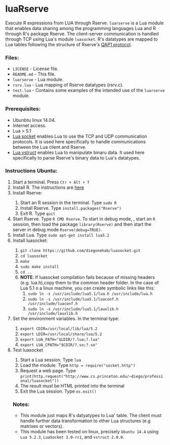 # luaRserve

Execute R expressions from LUA through Rserve. <code>luarserve</code> is a Lua module that enables data sharing among the programming languages Lua and R through R's package Rserve. The client-server communication is handled through TCP using Lua's module <code>luasocket</code>. R's datatypes are mapped to Lua tables following the structure of Rserve's <a href="http://rforge.net/Rserve/dev.html">QAP1 protocol</a>.



<h3>Files:</h3>
<ul>
  <li><code>LICENSE</code> - License file.</li>
  <li><code>README.md</code> - This file.</li>
  <li><code>luarserve</code> - Lua module.</li>
  <li><code>rsrv.lua</code> - Lua mapping of Rserve datatypes (rsrv.c).</li>
  <li><code>test.lua</code> - Contains some examples of the intended use of the <code>luarserve</code> module.</li>
</ul>



<h3>Prerequisites:</h3>
<ul>
  <li>Ubunbtu linux 14.04. </li>
	<li>Internet access.</li>
  <li>Lua > 5.1</li>
  <li><a href = "http://w3.impa.br/~diego/software/luasocket/">Lua socket</a> enables Lua to use the TCP and UDP communication protocols. It is used here specifically to handle communications between the Lua client and Rserve.</li>
  <li><a href = "https://github.com/ToxicFrog/vstruct">Lua vstruct</a> enables Lua to manipulate binaru data. It used here specifically to parse Rserve's binary data to Lua's datatypes.</li>
</ul>



<h3>Instructions Ubuntu:</h3>
<ol>
  <li>Start a terminal. Press <code>Ctr + Alt + T</code></li>
	<li>Install R. The instructions are <a href = https://cran.r-project.org/bin/linux/ubuntu/README.html>here</a></li>
  <li>Install Rserve:</li>
  <ol>
    <li>Start an R session in the terminal. Type <code>sudo R</code></li>
    <li>Install Rserve. Type <code>install.packages("Rserve")</code></li>
    <li>Exit R. Type <code>quit</code></li>
  </ol>
  <li>Start Rserve. Type <code>R CMD Rserve</code>. To start in debug mode, , start an <code>R</code> session, then load the package <code>library(Rserve)</code> and then start the server in debug mode <code>Rserve(debug=TRUE)</code>.</li>
  <li>Install Lua. Type <code>sudo apt-get install lua5.2</code></li>
  <li>Install luasocket:</li>
  <ol>
    <li><code>git clone https://github.com/diegonehab/luasocket.git</code></li>
    <li><code>cd luasocket</code></li>
    <li><code>make</code></li>
    <li><code>sudo make install</code></li>
    <li><code>cd ..</code></li>
    <li><b>NOTE</b>: If luasocket compilation fails because of missing headers (e.g. lua.h),copy them to the common header folder. In the case of Lua 5.1 o a linux machine, you can create symbolic links like this:
      <ol>
      <li><code>sudo ln -s /usr/include/lua5.1/lua.h /usr/include/lua.h</code></li>
      <li><code>sudo ln -s /usr/include/lua5.1/luaconf.h /usr/include/luaconf.h</code></li>
      <li><code>sudo ln -s /usr/include/lua5.1/lauxlib.h /usr/include/lauxlib.h </code></li>
    </ol>
    </li>
  </ol>
  <li>Set the environment variables. In the terminal type:</li>
  <ol>
    <li><code>export CDIR=/usr/local/lib/lua/5.2</code></li>
    <li><code>export LDIR=/usr/local/share/lua/5.2</code></li>
    <li><code>export LUA_PATH="$LDIR/?.lua;?.lua"</code></li>
    <li><code>export LUA_CPATH="$CDIR/?.so;?.so"</code></li>
  </ol>
  <li>Test luasocket</li>
  <ol>
    <li>Start a Lua session. Type <code>lua</code></li>
    <li>Load the module. Type <code>http = require("socket.http")</code></li>
    <li>Request a web page. Type <code>print(http.request("http://www.cs.princeton.edu/~diego/professional/luasocket"))</code></li>
    <li>The result must be HTML printed into the terminal</li>
    <li>Exit the Lua session. Type <code>os.exit()</code></li>
  </ol>


  <h3>Notes:</h3>
  <ul>
    <li>This module just maps R's datyatypes to Lua' table. The client must handle further data transformation to other Lua structures (e.g matrixes or vectors).</li>
    <li>This module has been tested on linux, precisely <code>Ubuntu 14.4</code> using <code>Lua 5.2.3</code>, <code>LuaSocket 3.0-rc1</code>, and <code>vstruct 2.0.0</code>.</li>
  </ul>


</ol>
